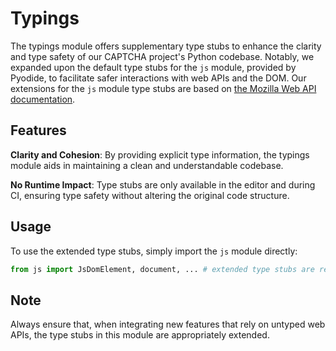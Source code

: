 # Typings

The typings module offers supplementary type stubs to enhance the clarity and type safety of our CAPTCHA project's Python codebase. Notably, we expanded upon the default type stubs for the `js` module, provided by Pyodide, to facilitate safer interactions with web APIs and the DOM. Our extensions for the `js` module type stubs are based on [the Mozilla Web API documentation](https://developer.mozilla.org/en-US/docs/Web/API).

## Features

**Clarity and Cohesion**: By providing explicit type information, the typings module aids in maintaining a clean and understandable codebase.

**No Runtime Impact**: Type stubs are only available in the editor and during CI, ensuring type safety without altering the original code structure.

## Usage

To use the extended type stubs, simply import the `js` module directly:

```python
from js import JsDomElement, document, ... # extended type stubs are recognized automatically
```

## Note

Always ensure that, when integrating new features that rely on untyped web APIs, the type stubs in this module are appropriately extended.
